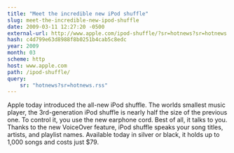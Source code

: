 ```yaml
---
title: "Meet the incredible new iPod shuffle"
slug: meet-the-incredible-new-ipod-shuffle
date: 2009-03-11 12:27:20 -0500
external-url: http://www.apple.com/ipod-shuffle/?sr=hotnews?sr=hotnews.rss
hash: c4d799e63d8988f8b0251b4cab5c8edc
year: 2009
month: 03
scheme: http
host: www.apple.com
path: /ipod-shuffle/
query:
    sr: "hotnews?sr=hotnews.rss"
---
```


Apple today introduced the all-new iPod shuffle. The worlds smallest music player, the 3rd-generation iPod shuffle is nearly half the size of the previous one. To control it, you use the new earphone cord. Best of all, it talks to you. Thanks to the new VoiceOver feature, iPod shuffle speaks your song titles, artists, and playlist names. Available today in silver or black, it holds up to 1,000 songs and costs just $79.

